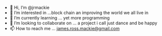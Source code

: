 - 👋 Hi, I’m @jrmackie
- 👀 I’m interested in ...block chain an improving the world we all live in
- 🌱 I’m currently learning ... yet more programming 
- 💞️ I’m looking to collaborate on ... a project i call just dance and be happy
- 📫 How to reach me ... james.ross.mackie@gmail.com

<!---
jrmackie/jrmackie is a ✨ special ✨ repository because its `README.md` (this file) appears on your GitHub profile.
You can click the Preview link to take a look at your changes.
--->

